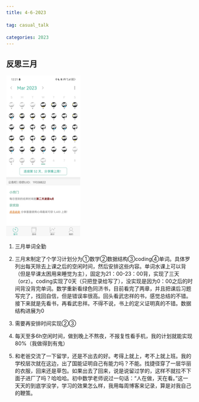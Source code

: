 ```yaml
---
title: 4-6-2023

tag: casual_talk

categories: 2023
---
```


## 反思三月

<!-- more -->

<div ><img src="\images\dayliy_image\4.6.jpg" alt="drawing" width="200" /></div>

1. 三月单词全勤

2. 三月末制定了个学习计划分为①数学②数据结构③coding④单词。具体罗列出每天除去上课之后的空闲时间，然后安排这些内容。单词水课上可以背（但是早课太困用来睡觉为主），固定为21：00-23：00背，实现了三天（orz）。coding实现了0天（只把登录给写了），没实现是因为0：00之后的时间背没背完单词。数学重新看绿色同济书，目前看完了两章，并且把课后习题写完了，找回自信，但是错误率很高。回头看武忠祥的书，感觉总结的不错。接下来就是先看书，再看武忠祥。不得不说，书上的定义证明真的不错。数据结构进展为0

3. 需要再安排时间实现②③

4. 每天至多6h空闲时间，做到晚上不熬夜，不报复性看手机，我的计划就能实现80%（我做得到有鬼）

5. 和老爸交流了一下留学，还是不出去的好。考得上就上，考不上就上班。我的学校层次就在这边，出了国能证明自己有能力吗？不能。找捷径穿了一层华丽的衣服，回来还是草包。如果出去了回来，说是说留过学的，这样不就拉不下面子进厂了吗？哈哈哈。初中数学老师说过一句话：“人在做，天在看。”这一天天的到底学没学，学习的效果怎么样，我用每周博客来记录，算是对我自己的鞭策。

   